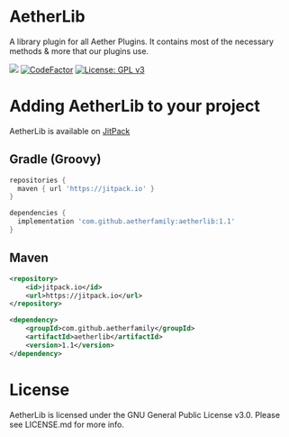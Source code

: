 


# AetherLib
A library plugin for all Aether Plugins. It contains most of the necessary methods & more that our plugins use.

[![](https://jitpack.io/v/aetherfamily/aetherlib.svg)](https://jitpack.io/#aetherfamily/aetherlib) [![CodeFactor](https://www.codefactor.io/repository/github/aetherfamily/aetherlib/badge)](https://www.codefactor.io/repository/github/aetherfamily/aetherlib) [![License: GPL v3](https://img.shields.io/badge/License-GPLv3-blue.svg)](https://www.gnu.org/licenses/gpl-3.0)


# Adding AetherLib to your project
AetherLib is available on [JitPack](https://jitpack.io/#aetherfamily/aetherlib)

## Gradle (Groovy)

```groovy
repositories {
  maven { url 'https://jitpack.io' }
}
```
```groovy
dependencies {
  implementation 'com.github.aetherfamily:aetherlib:1.1'
}
```

## Maven
```xml
<repository>
	<id>jitpack.io</id>
	<url>https://jitpack.io</url>
</repository>
```
```xml
<dependency>
	<groupId>com.github.aetherfamily</groupId>
	<artifactId>aetherlib</artifactId>
	<version>1.1</version>
</dependency>
  ```

# License
AetherLib is licensed under the GNU General Public License v3.0. Please see LICENSE.md for more info.
